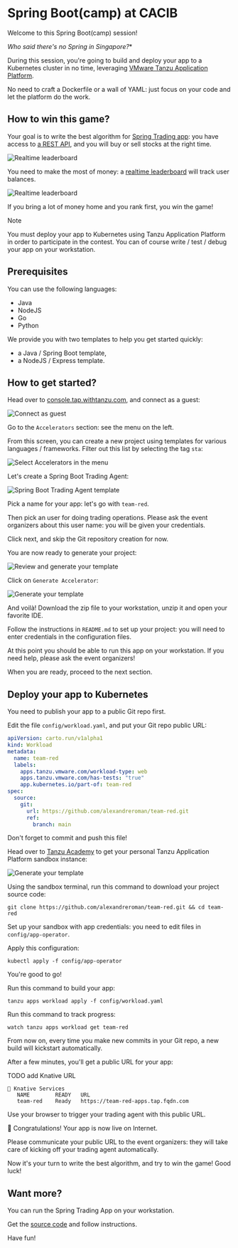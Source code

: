 # Spring Boot(camp) at CACIB

Welcome to this Spring Boot(camp) session!

*Who said there's no Spring in Singapore?**

During this session, you're going to build and deploy your app to
a Kubernetes cluster in no time, leveraging
[VMware Tanzu Application Platform](https://tanzu.vmware.com/application-platform).

No need to craft a Dockerfile or a wall of YAML: just focus on your code
and let the platform do the work.

## How to win this game?

Your goal is to write the best algorithm for
[Spring Trading app](https://github.com/alexandreroman/sta):
you have access to
[a REST API](https://console.tap.withtanzu.com/catalog/sta/api/sta-7c3a3e88/definition),
and you will buy or sell stocks at the right time.

![Realtime leaderboard](sta-hld.png)

You need to make the most of money: a
[realtime leaderboard](https://sta.az.run.withtanzu.com) will track user balances.

![Realtime leaderboard](sta-leaderboard.png)

If you bring a lot of money home and you rank first, you win the game!

> [!NOTE]
> You must deploy your app to Kubernetes using Tanzu Application Platform
> in order to participate in the contest.
> You can of course write / test / debug your app on your workstation.

## Prerequisites

You can use the following languages:

- Java
- NodeJS
- Go
- Python

We provide you with two templates to help you get started quickly:

- a Java / Spring Boot template,
- a NodeJS / Express template.

## How to get started?

Head over to [console.tap.withtanzu.com](https://console.tap.withtanzu.com),
and connect as a guest:

![Connect as guest](tap-step-1.png)

Go to the `Accelerators` section: see the menu on the left.

From this screen, you can create a new project using templates for various
languages / frameworks. Filter out this list by selecting the tag `sta`:

![Select Accelerators in the menu](tap-step-2.png)

Let's create a Spring Boot Trading Agent:

![Spring Boot Trading Agent template](tap-step-3.png)

Pick a name for your app: let's go with `team-red`.

Then pick an user for doing trading operations.
Please ask the event organizers about this user name: you will be given
your credentials.

Click next, and skip the Git repository creation for now.

You are now ready to generate your project:

![Review and generate your template](tap-step-4.png)

Click on `Generate Accelerator`:

![Generate your template](tap-step-5.png)

And voilà! Download the zip file to your workstation, unzip it and
open your favorite IDE.

Follow the instructions in `README.md` to set up your project:
you will need to enter credentials in the configuration files.

At this point you should be able to run this app on your workstation.
If you need help, please ask the event organizers!

When you are ready, proceed to the next section.

## Deploy your app to Kubernetes

You need to publish your app to a public Git repo first.

Edit the file `config/workload.yaml`, and put your Git repo public URL:

```yaml
apiVersion: carto.run/v1alpha1
kind: Workload
metadata:
  name: team-red
  labels:
    apps.tanzu.vmware.com/workload-type: web
    apps.tanzu.vmware.com/has-tests: "true"
    app.kubernetes.io/part-of: team-red
spec:
  source:
    git:
      url: https://github.com/alexandreroman/team-red.git
      ref:
        branch: main
```

Don't forget to commit and push this file!

Head over to [Tanzu Academy](https://tanzu.academy/guides/developer-sandbox)
to get your personal Tanzu Application Platform sandbox instance:

![Generate your template](tap-step-6.png)

Using the sandbox terminal, run this command to download your
project source code:

```shell
git clone https://github.com/alexandreroman/team-red.git && cd team-red
```

Set up your sandbox with app credentials: you need to edit
files in `config/app-operator`.

Apply this configuration:

```shell
kubectl apply -f config/app-operator
```

You're good to go!

Run this command to build your app:

```shell
tanzu apps workload apply -f config/workload.yaml
```

Run this command to track progress:

```shell
watch tanzu apps workload get team-red
```

From now on, every time you make new commits in your Git repo,
a new build will kickstart automatically.

After a few minutes, you'll get a public URL for your app:

TODO add Knative URL
```shell
🚢 Knative Services
   NAME        READY   URL
   team-red    Ready   https://team-red-apps.tap.fqdn.com
```

Use your browser to trigger your trading agent with this public URL.

🎉 Congratulations! Your app is now live on Internet.

Please communicate your public URL to the event organizers: they will take care
of kicking off your trading agent automatically.

Now it's your turn to write the best algorithm, and try to win the game!
Good luck!

## Want more?

You can run the Spring Trading App on your workstation.

Get the [source code](https://github.com/alexandreroman/sta)
and follow instructions.

Have fun!
